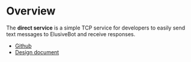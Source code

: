 # Overview

The **direct service** is a simple TCP service for developers to
easily send text messages to ElusiveBot and receive responses.

- [Github](https://github.com/elusivebot/elusivebot-direct)
- [Design document](design.md)
